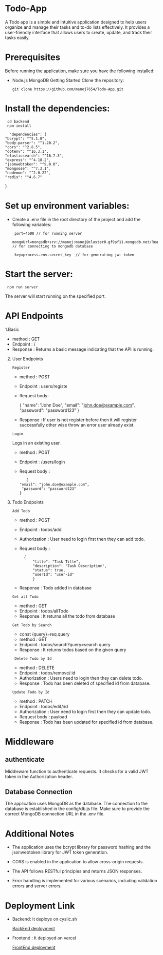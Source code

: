 # Todo-App
A Todo app is a simple and intuitive application designed to help users organize and manage their tasks and to-do lists effectively. It provides a user-friendly interface that allows users to create, update, and track their tasks easily.

# Prerequisites
Before running the application, make sure you have the following installed:

* Node.js
MongoDB
Getting Started
Clone the repository:

      git clone https://github.com/manoj7654/Todo-App.git

# Install the dependencies:

     cd backend
     npm install

      "dependencies": {
    "bcrypt": "^5.1.0",
    "body-parser": "^1.20.2",
    "cors": "^2.8.5",
    "dotenv": "^16.3.1",
    "elasticsearch": "^16.7.3",
    "express": "^4.18.2",
    "jsonwebtoken": "^9.0.0",
    "mongoose": "^7.3.1",
    "nodemon": "^2.0.22",
    "redis": "^4.6.7"
  }

# Set up environment variables:
 * Create a .env file in the root directory of the project and add the following variables:


        port=4500 // for running server
        mongoUrl=mongodb+srv://manoj:manoj@cluster0.gf9pf1i.mongodb.net/React_Todo // for connecting to mongodb database

        key=process.env.secret_key  // for generating jwt token
       

# Start the server:

     npm run server
The server will start running on the specified port.

# API Endpoints
 1.Basic 
 
 * method : GET
 * Endpoint : /
  * Response : Returns a basic message indicating that the API is running.

2. User Endpoints 

   `Register`
    * method : POST
    * Endpoint : users/registe
    * Request body:

        {
            "name": "John Doe",
            "email": "john.doe@example.com",
            "password": "password123"
            }
    * Response : If user is not register before then it will register successfully other wise throw an error user already exist.

    `Login`
    
   Logs in an existing user.
   * method : POST
   * Endpoint : /users/login
   * Request body :
     
            {
         "email": "john.doe@example.com",
          "password": "password123"
         }

3. Todo Endpoints

   `Add Todo`
    
    * method : POST
    * Endpoint : todos/add
     * Authorization : User need to login first then they can add todo.
    * Request body : 
      
            {
                "title": "Task Title",
                "description": "Task Description",
                "status": true,
                "userId": "user-id"
                }
    * Response : Todo added in database
 
   `Get all Todo`
      
    * method : GET
    * Endpoint : todos/allTodo
    * Response : It returns all the todo from database
    
    `Get Todo by Search`

    * const {query}=req.query
    * method : GET
    * Endpoint : todos/search?query=search query
    * Response : It returns todos based on the given query

   ` Delete Todo by Id`
    
     * method : DELETE
     * Endpoint : todos/remove/:id
      * Authorization : Users need to login then they can delete todo.
     * Response : Todo has been deleted of specified id from database.

   `Update Todo by Id`

    * method : PATCH
    * Endpoint : todos/edit/:id
     * Authorization : User need to login first then they can update todo.
    * Request body : payload
    * Response : Todo has been updated for specified id from database.




# Middleware

 ## authenticate

Middleware function to authenticate requests. It checks for a valid JWT token in the Authorization header.

## Database Connection
The application uses MongoDB as the database. The connection to the database is established in the config/db.js file. Make sure to provide the correct MongoDB connection URL in the .env file.

# Additional Notes

* The application uses the bcrypt library for password hashing and the jsonwebtoken library for JWT token generation.

* CORS is enabled in the application to allow cross-origin requests.
* The API follows RESTful principles and returns JSON responses.
* Error handling is implemented for various scenarios, including validation errors and server errors.


# Deployment Link
 * Backend: It deploye on cyslic.sh

      [BackEnd deployment](https://inquisitive-sundress-foal.cyclic.app/)
   

* Frontend : It deployed on vercel

    [FrontEnd deployment](https://todo-delta-ivory.vercel.app/)


